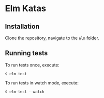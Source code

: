 # Elm Katas

## Installation

Clone the repository, navigate to the `elm` folder.

## Running tests

To run tests once, execute:

```
$ elm-test
```

To run tests in watch mode, execute:

```
$ elm-test --watch
```
